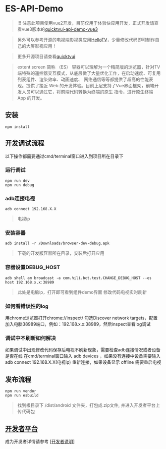 # ES-API-Demo

> !!! 注意此项目使用vue2开发，目前仅用于体验快应用开发，正式开发请查看vue3版本的[quicktvui-api-demo-vue3](https://github.com/quicktvui/quicktvui-api-demo-vue3)

> 另外可以参考开源的电视端影视类应用[HelloTV](https://github.com/quicktvui/hellotv)，少量修改代码即可制作自己的大屏影视应用！

> 更多开源项目请查看[quicktvui](https://github.com/orgs/quicktvui/repositories)

> extent screen 简称 （ES） 容器可以理解为一个精简版的浏览器，针对TV端特殊的遥控器交互模式，从底层做了大量优化工作，在启动速度、可复用列表组件、渲染效率、动画速度、
  网络通信等等都提供了超高的性能表现。提供了接近 Web 的开发体验。目前上层支持了Vue界面框架，前端开发人员可以通过它，将前端代码转换为终端的原生
  指令，进行原生终端 App 的开发。


## 安装
```
npm install
```

## 开发调试流程 
以下操作都需要通过cmd/terminal窗口进入到项目所在目录下

### 运行调试
```
npm run dev
npm run debug
```

### adb连接电视
```
adb connect 192.168.X.X
```
> 电视ip

### 安装容器
```
adb install -r /Downloads/browser-dev-debug.apk
```
> 下载的开发版容器所在目录，安装后打开应用

### 容器设置DEBUG_HOST
```
adb shell am broadcast -a com.hili.bct.test.CHANGE_DEBUG_HOST --es host 192.168.x.x:38989
```
> 此处是电脑ip，打开即可看到组件demo界面 修改代码电视实时刷新

### 如何看错误性的log
用chrome浏览器打开chrome://inspect/ 勾选Discover network targets，配置加入电脑38989端口，例如：192.168.x.x:38989，然后inspect查看log调试

### 调试中不刷新如何解决
如果调试中出现修改代码保存后电视不刷新现象，需要检查adb连接情况或者设备是否在线
在cmd/terminal窗口输入 adb devices ，如果没有连接中设备需要输入 adb connect 192.168.X.X(电视ip) 重新连接，如果设备显示 offline 需要重启电视

## 发布流程 

```
npm run vendor
npm run esbuild
```
> 找到根目录下 /dist/android 文件夹，打包成.zip文件, 并进入开发者平台上传代码包

## [开发者平台](http://mp.es.hiliad.com/)

成为开发者详情请参考 [[开发者说明]](http://developer.es.hiliad.com/developer/apply/)
